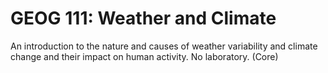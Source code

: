# GEOG 111: Weather and Climate

An introduction to the nature and causes of weather variability and climate change and their impact on human activity. No laboratory. (Core)